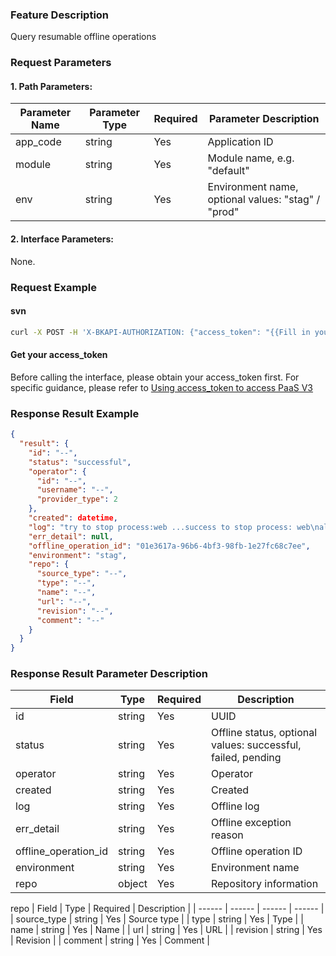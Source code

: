 ### Feature Description
Query resumable offline operations

### Request Parameters

#### 1. Path Parameters:

|   Parameter Name   |    Parameter Type  |  Required  |     Parameter Description     |
| ------------ | ------------ | ------ | ---------------- |
| app_code   | string | Yes | Application ID |
| module   | string | Yes | Module name, e.g. "default" |
| env | string | Yes | Environment name, optional values: "stag" / "prod" |

#### 2. Interface Parameters:
None.

### Request Example

#### svn
```bash
curl -X POST -H 'X-BKAPI-AUTHORIZATION: {"access_token": "{{Fill in your AccessToken}}"}' http://bkapi.example.com/api/bkpaas3/prod/bkapps/applications/{{Fill in your AppCode}}/modules/{{Fill in your module name}}/envs/{Fill in App deployment environment:stag or prod}/offlines/resumable/
```

#### Get your access_token
Before calling the interface, please obtain your access_token first. For specific guidance, please refer to [Using access_token to access PaaS V3](https://bk.tencent.com/docs/markdown/PaaS3.0/topics/paas/access_token)


### Response Result Example
```json
{
  "result": {
    "id": "--",
    "status": "successful",
    "operator": {
      "id": "--",
      "username": "--",
      "provider_type": 2
    },
    "created": datetime,
    "log": "try to stop process:web ...success to stop process: web\nall process stopped.\n",
    "err_detail": null,
    "offline_operation_id": "01e3617a-96b6-4bf3-98fb-1e27fc68c7ee",
    "environment": "stag",
    "repo": {
      "source_type": "--",
      "type": "--",
      "name": "--",
      "url": "--",
      "revision": "--",
      "comment": "--"
    }
  }
}
```

### Response Result Parameter Description

| Field |   Type |  Required | Description |
| ------ | ------ | ------ | ------ |
| id | string | Yes | UUID |
| status | string | Yes | Offline status, optional values: successful, failed, pending |
| operator | string | Yes | Operator |
| created | string | Yes | Created |
| log | string | Yes | Offline log |
| err_detail | string | Yes | Offline exception reason |
| offline_operation_id | string | Yes | Offline operation ID |
| environment | string | Yes | Environment name |
| repo | object | Yes | Repository information |

repo
| Field |   Type |  Required | Description |
| ------ | ------ | ------ | ------ |
| source_type | string | Yes | Source type |
| type | string | Yes | Type |
| name | string | Yes | Name |
| url | string | Yes | URL |
| revision | string | Yes | Revision |
| comment | string | Yes | Comment |